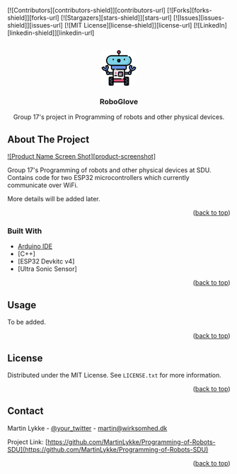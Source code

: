 <div id="top"></div>

[![Contributors][contributors-shield]][contributors-url]
[![Forks][forks-shield]][forks-url]
[![Stargazers][stars-shield]][stars-url]
[![Issues][issues-shield]][issues-url]
[![MIT License][license-shield]][license-url]
[![LinkedIn][linkedin-shield]][linkedin-url]

<!-- PROJECT LOGO -->
<br />
<div align="center">
  <a href="https://github.com/MartinLykke/Programming-of-Robots-SDU">
    <img src="images/logo.png" alt="Logo" width="80" height="80">
  </a>

  <h3 align="center">RoboGlove</h3>

  <p align="center">
    Group 17's project in Programming of robots and other physical devices.
    <br />
  </p>
</div>

<!-- ABOUT THE PROJECT -->

## About The Project

[![Product Name Screen Shot][product-screenshot]](https://example.com)

Group 17's Programming of robots and other physical devices at SDU. Contains code for two ESP32 microcontrollers which currently communicate over WiFi.

More details will be added later.

<p align="right">(<a href="#top">back to top</a>)</p>

### Built With

- [Arduino IDE](https://www.arduino.cc/en/software)
- [C++]
- [ESP32 Devkitc v4]
- [Ultra Sonic Sensor]

<p align="right">(<a href="#top">back to top</a>)</p>

<!-- USAGE EXAMPLES -->

## Usage

To be added.

<p align="right">(<a href="#top">back to top</a>)</p>

<!-- LICENSE -->

## License

Distributed under the MIT License. See `LICENSE.txt` for more information.

<p align="right">(<a href="#top">back to top</a>)</p>

<!-- CONTACT -->

## Contact

Martin Lykke - [@your_twitter](https://twitter.com/your_username) - martin@wirksomhed.dk

Project Link: [https://github.com/MartinLykke/Programming-of-Robots-SDU](https://github.com/MartinLykke/Programming-of-Robots-SDU)

<p align="right">(<a href="#top">back to top</a>)</p>
